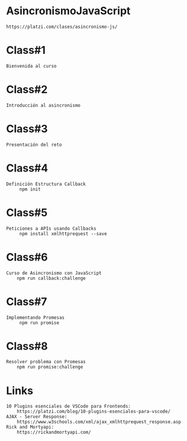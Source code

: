 # AsincronismoJavaScript
    https://platzi.com/clases/asincronismo-js/
# Class#1
    Bienvenida al curso
# Class#2
    Introducción al asincronismo
# Class#3
    Presentación del reto
# Class#4
    Definición Estructura Callback
         npm init
# Class#5
    Peticiones a APIs usando Callbacks
         npm install xmlhttprequest --save
# Class#6
    Curso de Asincronismo con JavaScript
        npm run callback:challenge
# Class#7
    Implementando Promesas
         npm run promise
# Class#8
    Resolver problema con Promesas
        npm run promise:challenge
# Links
    10 Plugins esenciales de VSCode para Frontends:
        https://platzi.com/blog/10-plugins-esenciales-para-vscode/
    AJAX - Server Response:
        https://www.w3schools.com/xml/ajax_xmlhttprequest_response.asp
    Rick and Mortyapi:
        https://rickandmortyapi.com/
